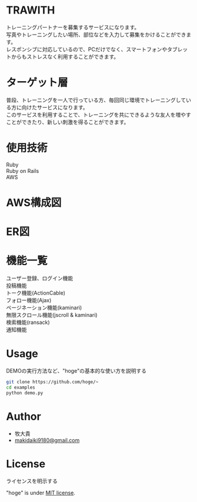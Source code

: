 # TRAWITH

トレーニングパートナーを募集するサービスになります。  
写真やトレーニングしたい場所、部位などを入力して募集をかけることができます。  
レスポンシブに対応しているので、PCだけでなく、スマートフォンやタブレットからもストレスなく利用することができます。

# ターゲット層

普段、トレーニングを一人で行っている方、毎回同じ環境でトレーニングしている方に向けたサービスになります。  
このサービスを利用することで、トレーニングを共にできるような友人を増やすことができたり、新しい刺激を得ることができます。

# 使用技術

Ruby  
Ruby on Rails  
AWS

# AWS構成図



# ER図



# 機能一覧

ユーザー登録、ログイン機能  
投稿機能  
トーク機能(ActionCable)  
フォロー機能(Ajax)  
ページネーション機能(kaminari)  
無限スクロール機能(jscroll & kaminari)  
検索機能(ransack)  
通知機能

# Usage

DEMOの実行方法など、"hoge"の基本的な使い方を説明する

```bash
git clone https://github.com/hoge/~
cd examples
python demo.py
```

# Author

* 牧大貴
* makidaiki9180@gmail.com

# License
ライセンスを明示する

"hoge" is under [MIT license](https://en.wikipedia.org/wiki/MIT_License).

